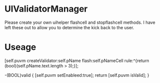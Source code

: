 UIValidatorManager
==================
Please create your own uihelper flashcell and stopflashcell methods. I have left these out to allow you to determine the kick back to the user. 


Useage
==================
[self.puvm createValidator:self.pName flash:self.pNameCell rule:^{return (bool)(self.pName.text.length > 3);}];

-(BOOL)valid
{
    [self.puvm setEnableed:true];
    return [self.puvm isValid];
}
